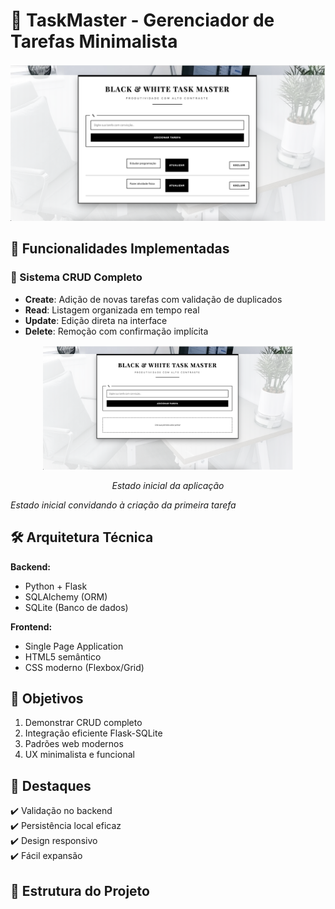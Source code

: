 # 🖤 TaskMaster - Gerenciador de Tarefas Minimalista

<div align="center">
  <img src="images/com%20tarefas.png" alt="Interface do TaskMaster com tarefas cadastradas" width="600">
</div>

## 🧩 Funcionalidades Implementadas

### 🔄 Sistema CRUD Completo
- **Create**: Adição de novas tarefas com validação de duplicados
- **Read**: Listagem organizada em tempo real
- **Update**: Edição direta na interface
- **Delete**: Remoção com confirmação implícita

<div align="center">
  <img src="images/sem%20tarefas.png" alt="Interface inicial sem tarefas" width="400">
  <p><em>Estado inicial da aplicação</em></p>
</div>
  <p><em>Estado inicial convidando à criação da primeira tarefa</em></p>
</div>

## 🛠️ Arquitetura Técnica

**Backend:**
- Python + Flask
- SQLAlchemy (ORM)
- SQLite (Banco de dados)

**Frontend:**
- Single Page Application
- HTML5 semântico
- CSS moderno (Flexbox/Grid)

## 🎯 Objetivos

1. Demonstrar CRUD completo
2. Integração eficiente Flask-SQLite
3. Padrões web modernos
4. UX minimalista e funcional

## 🌟 Destaques

✔️ Validação no backend  
✔️ Persistência local eficaz  
✔️ Design responsivo  
✔️ Fácil expansão  

## 📂 Estrutura do Projeto
